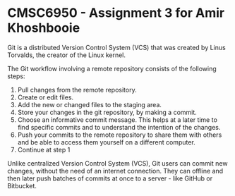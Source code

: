 # CMSC6950 - Assignment 3 for Amir Khoshbooie
Git is a distributed Version Control System (VCS) that was created by
Linus Torvalds, the creator of the Linux kernel.


The Git workflow involving a remote repository consists of the following steps:

1. Pull changes from the remote repository.
2. Create or edit files.
3. Add the new or changed files to the staging area.
4. Store your changes in the git repository, by making a commit.
5. Choose an informative commit message. This helps at a later time to find
   specific commits and to understand the intention of the changes.
6. Push your commits to the remote repository to share them with others
   and be able to access them yourself on a different computer.
7. Continue at step 1
 


Unlike centralized Version Control System (VCS), Git users can commit new changes,
without the need of an internet connection. They can offline and then later
push batches of commits at once to a server - like GitHub or Bitbucket.
